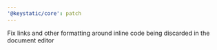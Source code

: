 ```yaml
---
'@keystatic/core': patch
---
```


Fix links and other formatting around inline code being discarded in the document editor
